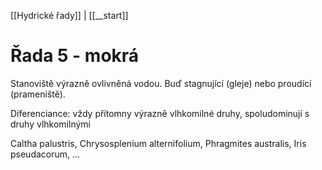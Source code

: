 [[Hydrické řady]] | [[__start]]

# Řada 5 - mokrá

Stanoviště výrazně ovlivněná vodou. Buď stagnující (gleje) nebo proudící (prameniště).

Diferenciance: vždy přítomny výrazně vlhkomilné druhy, spoludominují s druhy vlhkomilnými

Caltha palustris, Chrysosplenium alternifolium, Phragmites australis, Iris pseudacorum, ...
